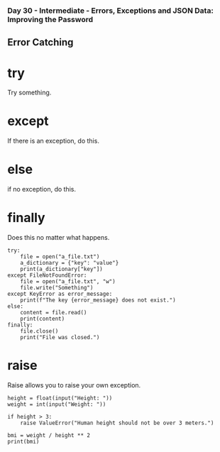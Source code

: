 ### Day 30 - Intermediate - Errors, Exceptions and JSON Data: Improving the Password

## Error Catching

# try
Try something.

# except
If there is an exception, do this.

# else
if no exception, do this.

# finally
Does this no matter what happens.

    try:
        file = open("a_file.txt")
        a_dictionary = {"key": "value"}
        print(a_dictionary["key"])
    except FileNotFoundError:
        file = open("a_file.txt", "w")
        file.write("Something")
    except KeyError as error_message:
        print(f"The key {error_message} does not exist.")
    else:
        content = file.read()
        print(content)
    finally:
        file.close()
        print("File was closed.")

# raise
Raise allows you to raise your own exception.

    height = float(input("Height: "))
    weight = int(input("Weight: "))

    if height > 3:
        raise ValueError("Human height should not be over 3 meters.")

    bmi = weight / height ** 2
    print(bmi)